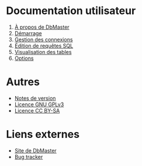 Documentation utilisateur
=========================

1. [À propos de DbMaster](01-a-propos.html)
2. [Démarrage](02-demarrage.html)
3. [Gestion des connexions](03-connexions.html)
4. [Édition de requêtes SQL](04-editeur-sql.html)
5. [Visualisation des tables](05-tables.html)
6. [Options](06-options.html)


Autres
======

* [Notes de version](release-notes.html)
* [Licence GNU GPLv3](gnu-gpl.html)
* [Licence CC BY-SA](cc-by-sa.html)


Liens externes
==============

* [Site de DbMaster](http://dbmaster.sf.net)
* [Bug tracker](http://projets.developpez.com/projects/dbmaster)
